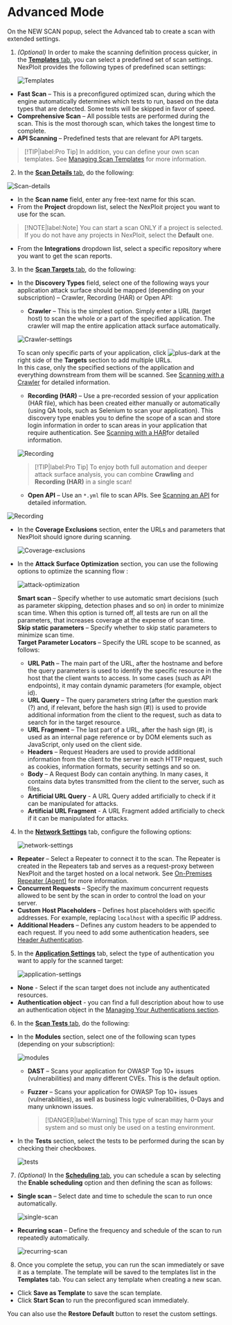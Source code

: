 # Advanced Mode
On the NEW SCAN popup, select the Advanced tab to create a scan with extended settings.
1. _(Optional)_ In order to make the scanning definition process quicker, in the <u>**Templates** tab</u>, you can select a predefined set of scan settings. NexPloit provides the following types of predefined scan settings:

    ![Templates](media/templates.png ':size=45%')

* **Fast Scan** – This is a preconfigured optimized scan, during which the engine automatically determines which tests to run, based on the data types that are detected. Some tests will be skipped in favor of speed.
* **Comprehensive Scan** – All possible tests are performed during the scan. This is the most thorough scan, which takes the longest time to complete.
* **API Scanning** – Predefined tests that are relevant for API targets.

>[!TIP|label:Pro Tip]
In addition, you can define your own scan templates. See [Managing Scan Templates](guide/np-web-ui/scanning/managing-scan-templates.md) for more information.

2. In the <u> **Scan Details** tab</U>, do the following:

 ![Scan-details](media/scan-details.png ':size=45%')

* In the **Scan name** field, enter any free-text name for this scan.
* From the **Project** dropdown list, select the NexPloit project you want to use for the scan.

>[!NOTE|label:Note]
You can start a scan ONLY if a project is selected. If you do not have any projects in NexPloit, select the **Default** one.

* From the **Integrations** dropdown list, select a specific repository where you want to get the scan reports.

3. In the <u>**Scan Targets** tab</u>, do the following:
* In the **Discovery Types** field, select one of the following ways your application attack surface should be mapped (depending on your subscription) – Crawler, Recording (HAR) or Open API: 
  * **Crawler** – This is the simplest option. Simply enter a URL (target host) to scan the whole or a part of the specified application. The crawler will map the entire application attack surface automatically.

  ![Crawler-settings](media/crawler.png ':size=45%')

   To scan only specific parts of your application, click  ![plus-dark](media/plus-dark.png ':size=3%') at the right side of the **Targets** section to add multiple URLs.<br> In this case, only the specified sections of the application and everything downstream from them will be scanned. See [Scanning with a Crawler](/guide/np-web-ui/scanning/discovery-types/crawler.md) for detailed information.

  * **Recording (HAR)** – Use a pre-recorded session of your application (HAR file), which has been created either manually or automatically (using QA tools, such as Selenium to scan your application). This discovery type enables you to define the scope of a scan and store login information in order to scan areas in your application that require authentication. See [Scanning with a HAR](/guide/np-web-ui/scanning/discovery-types/har.md)for detailed information.

  ![Recording](media/recording-har.png ':size=45%')

  >[!TIP|label:Pro Tip]
  To enjoy both full automation and deeper attack surface analysis, you can combine **Crawling** and **Recording (HAR)** in a single scan!

  * **Open API** – Use an `*.yml` file to scan APIs. See [Scanning an API](/guide/np-web-ui/scanning/discovery-types/open-api.md) for detailed information.

 ![Recording](media/api-scan.png ':size=45%')

* In the **Coverage Exclusions** section, enter the URLs and parameters that NexPloit should ignore during scanning.

    ![Coverage-exclusions](media/coverage-exclusions.png ':size=45%')

* In the **Attack Surface Optimization** section, you can use the following options to optimize the scanning flow :

    ![attack-optimization](media/attack-optimization.png ':size=45%')

  **Smart scan** – Specify whether to use automatic smart decisions (such as parameter skipping, detection phases and so on) in order to minimize scan time. When this option is turned off, all tests are run on all the parameters, that increases coverage at the expense of scan time.<br>
  **Skip static parameters** – Specify whether to skip static parameters to minimize scan time.<br>
  **Target Parameter Locators** – Specify the URL scope to be scanned, as follows:
   - **URL Path** – The main part of the URL, after the hostname and before the query parameters is used to identify the specific resource in the host that the client wants to access. In some cases (such as API endpoints), it may contain dynamic parameters (for example, object id).
   - **URL Query** – The query parameters string (after the question mark (?) and, if relevant, before the hash sign (#)) is used to provide additional information from the client to the request, such as data to search for in the target resource.
   - **URL Fragment** – The last part of a URL, after the hash sign (#), is used as an internal page reference or by DOM elements such as JavaScript, only used on the client side.
   - **Headers** – Request Headers are used to provide additional information from the client to the server in each HTTP request, such as cookies, information formats, security settings and so on.
   - **Body** – A Request Body can contain anything. In many cases, it contains data bytes transmitted from the client to the server, such as files.
   - **Artificial URL Query** - A URL Query added artificially to check if it can be manipulated for attacks. 
   - **Artificial URL Fragment** -  A URL Fragment  added artificially to check if it can be manipulated for attacks. 

4. In the <u>**Network Settings**</u> tab, configure the following options:

    ![network-settings](media/network-settings.png ':size=45%')

* **Repeater** – Select a Repeater to connect it to the scan. The Repeater is created in the Repeaters tab and serves as a request-proxy between NexPloit and the target hosted on a local network.  See [On-Premises Repeater (Agent)](/guide/introduction/deployment-onprem.md) for more information.
* **Concurrent Requests** – Specify the maximum concurrent requests allowed to be sent by the scan in order to control the load on your server.
* **Custom Host Placeholders** – Defines host placeholders with specific addresses. For example, replacing `localhost` with a specific IP address.
* **Additional Headers** – Defines any custom headers to be appended to each request. If you need to add some authentication headers, see [Header Authentication](/guide/np-web-ui/scanning/managing-authentications/types/header-authentication).

5. In the <u>**Application Settings**</u> tab, select the type of authentication you want to apply for the scanned target:

    ![application-settings](media/application-settings.png ':size=45%')

* **None** - Select if the scan target does not include any authenticated resources.
* **Authentication object** - you can find a full description about how to use an authentication object in the [Managing Your Authentications section](guide/np-web-ui/scanning/managing-authentications/managing-your-authentications.md).

6. In the <u>**Scan Tests** tab</u>, do the following:
* In the **Modules** section, select one of the following scan types (depending on your subscription):

    ![modules](media/modules.png ':size=45%')

  * **DAST** – Scans your application for OWASP Top 10+ issues (vulnerabilities) and many different CVEs. This is the default option.
  * **Fuzzer** – Scans your application for OWASP Top 10+ issues (vulnerabilities), as well as business logic vulnerabilities, 0-Days and many unknown issues.

    >[!DANGER|label:Warning]
    This type of scan may harm your system and so must only be used on a testing environment.

* In the **Tests** section, select the tests to be performed during the scan by checking their checkboxes.

    ![tests](media/tests.png ':size=45%')

7. _(Optional)_ In the <u>**Scheduling** tab</u>, you can schedule a scan by selecting the **Enable scheduling** option and then defining the scan as follows:
* **Single scan** – Select date and time to schedule the scan to run once automatically.

    ![single-scan](media/single-scan.png ':size=45%')

* **Recurring scan** – Define the frequency and schedule of the scan to run repeatedly automatically.

    ![recurring-scan](media/recurring-scan.png ':size=45%')

8. Once you complete the setup, you can run the scan immediately or save it as a template. The template will be saved to the templates list in the **Templates** tab.  You can select any template when creating a new scan.

* Click **Save as Template** to save the scan template.
* Click **Start Scan** to run the preconfigured scan immediately.

You can also use the **Restore Default** button to reset the custom settings.